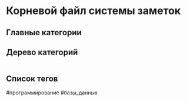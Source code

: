 # Корневой файл системы заметок

## Главные категории


## Дерево категорий

```
```

## Список тегов
#программирование #базы_данных
